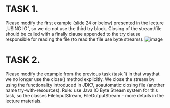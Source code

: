 # TASK 1.
Please modify the first example (slide 24 or below) presented in the lecture „USING IO”, so we do not use the third try block. Closing of the stream/file should be called with a finally clause appended to the try clause responsible for reading the file (to read the file use byte streams).
![image](https://github.com/horeyzer/USING-IO_1/assets/147154747/91ea6fe3-0237-4205-b38c-60bed523ca4b)
# TASK 2.
Please modify the example from the previous task (task 1) in that waythat we no longer use the close() method explicitly.
We close the stream by using the functionality introduced in JDK7, soautomatic closing file (another name try-with-resources).
Rule: use Java IO Byte Stream system for this task, so the classes FileInputStream, FileOutputStream - more details in the lecture materials.
